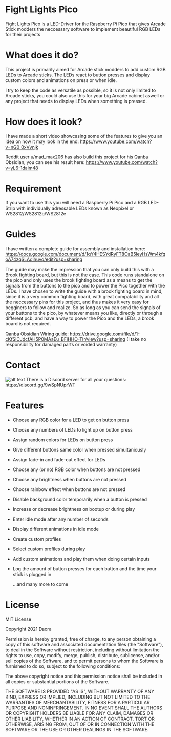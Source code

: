 # Fight Lights Pico
Fight Lights Pico is a LED-Driver for the Raspberry Pi Pico that gives Arcade Stick modders the neccessary software to implement beautiful RGB LEDs for their projects

# What does it do?

This project is primarily aimed for Arcade stick modders to add custom RGB LEDs to Arcade sticks. The LEDs react to button presses and display custom colors and animations on press or when idle.

I try to keep the code as versatile as possible, so it is not only limited to Arcade sticks, you could also use this for your big Arcade cabinet aswell or any project that needs to display LEDs when something is pressed.


# How does it look?

I have made a short video showcasing some of the features to give you an idea on how it may look in the end:
https://www.youtube.com/watch?v=nG0_0xVvnjk

Reddit user u/mad_max206 has also build this project for his Qanba Obsidian, you can see his result here: https://www.youtube.com/watch?v=yL6-1daim48

# Requirement

If you want to use this you will need a Raspberry Pi Pico and a RGB LED-Strip with individually adressable LEDs known as Neopixel or WS2812/WS2812b/WS2812e

# Guides

I have written a complete guide for assembly and installation here: https://docs.google.com/document/d/1qY4HESYdRyFT8OaB5leyHsWm4kfqoA74zqSLAdihuvo/edit?usp=sharing

The guide may make the impression that you can only build this with a Brook fighting board, but this is not the case. This code runs standalone on the pico and only
uses the brook fighting board as a means to get the signals from the buttons to the pico and to power the Pico together with the LEDs. I have chosen to write the guide
with a brook fighting board in mind, since it is a very common fighting board, with great compatability and all the neccessary pins for this project, and thus makes it
very easy for begginers to follow and realize.
So as long as you can send the signals of your buttons to the pico, by whatever means you like, directly or through a different pcb,
and have a way to power the Pico and the LEDs, a brook board is not required.

Qanba Obsidian Wiring guide: https://drive.google.com/file/d/1-cKfSiCJdcfAH5P0MAaEu_BFiHHO-TIr/view?usp=sharing
(I take no responsibility for damaged parts or voided warranty)

# Contact

![alt text](https://www.swe-chumbucket.com/index.php/s/gsq7pN8Loo236Qk/preview) 
There is a Discord server for all your questions: https://discord.gg/9wSpNUprWT

# Features

- Choose any RGB color for a LED to get on button press
- Choose any numbers of LEDs to light up on button press
- Assign random colors for LEDs on button press
- Give different buttons same color when pressed simultaniously
- Assign fade-in and fade-out effect for LEDs
- Choose any (or no) RGB color when buttons are not pressed
- Choose any brightness when buttons are not pressed
- Choose rainbow effect when buttons are not pressed
- Disable background color temporarily when a button is pressed
- Increase or decrease brightness on bootup or during play
- Enter idle mode after any number of seconds
- Display different animations in idle mode
- Create custom profiles
- Select custom profiles during play
- Add custom animations and play them when doing certain inputs
- Log the amount of button presses for each button and the time your stick is plugged in

  ...and many more to come


# License

MIT License

Copyright 2021 Daora

Permission is hereby granted, free of charge, to any person obtaining a copy of this software and associated documentation files (the "Software"), to deal in the Software without restriction, including without limitation the rights to use, copy, modify, merge, publish, distribute, sublicense, and/or sell copies of the Software, and to permit persons to whom the Software is furnished to do so, subject to the following conditions:

The above copyright notice and this permission notice shall be included in all copies or substantial portions of the Software.

THE SOFTWARE IS PROVIDED "AS IS", WITHOUT WARRANTY OF ANY KIND, EXPRESS OR IMPLIED, INCLUDING BUT NOT LIMITED TO THE WARRANTIES OF MERCHANTABILITY, FITNESS FOR A PARTICULAR PURPOSE AND NONINFRINGEMENT. IN NO EVENT SHALL THE AUTHORS OR COPYRIGHT HOLDERS BE LIABLE FOR ANY CLAIM, DAMAGES OR OTHER LIABILITY, WHETHER IN AN ACTION OF CONTRACT, TORT OR OTHERWISE, ARISING FROM, OUT OF OR IN CONNECTION WITH THE SOFTWARE OR THE USE OR OTHER DEALINGS IN THE SOFTWARE.
